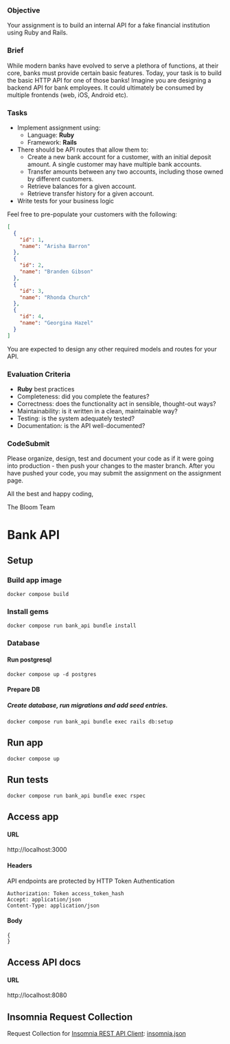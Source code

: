 ### Objective

Your assignment is to build an internal API for a fake financial institution using Ruby and Rails.

### Brief

While modern banks have evolved to serve a plethora of functions, at their core, banks must provide certain basic features. Today, your task is to build the basic HTTP API for one of those banks! Imagine you are designing a backend API for bank employees. It could ultimately be consumed by multiple frontends (web, iOS, Android etc).

### Tasks

- Implement assignment using:
  - Language: **Ruby**
  - Framework: **Rails**
- There should be API routes that allow them to:
  - Create a new bank account for a customer, with an initial deposit amount. A
    single customer may have multiple bank accounts.
  - Transfer amounts between any two accounts, including those owned by
    different customers.
  - Retrieve balances for a given account.
  - Retrieve transfer history for a given account.
- Write tests for your business logic

Feel free to pre-populate your customers with the following:

```json
[
  {
    "id": 1,
    "name": "Arisha Barron"
  },
  {
    "id": 2,
    "name": "Branden Gibson"
  },
  {
    "id": 3,
    "name": "Rhonda Church"
  },
  {
    "id": 4,
    "name": "Georgina Hazel"
  }
]
```

You are expected to design any other required models and routes for your API.

### Evaluation Criteria

- **Ruby** best practices
- Completeness: did you complete the features?
- Correctness: does the functionality act in sensible, thought-out ways?
- Maintainability: is it written in a clean, maintainable way?
- Testing: is the system adequately tested?
- Documentation: is the API well-documented?

### CodeSubmit

Please organize, design, test and document your code as if it were going into production - then push your changes to the master branch. After you have pushed your code, you may submit the assignment on the assignment page.

All the best and happy coding,

The Bloom Team


# Bank API

## Setup

### Build app image
```
docker compose build
```

### Install gems
```
docker compose run bank_api bundle install
```

### Database
#### Run postgresql
```
docker compose up -d postgres
```

#### Prepare DB
##### Create database, run migrations and add seed entries.
```
docker compose run bank_api bundle exec rails db:setup
```

## Run app
```
docker compose up
```

## Run tests
```
docker compose run bank_api bundle exec rspec
```

## Access app

#### URL
http://localhost:3000

#### Headers
API endpoints are protected by HTTP Token Authentication
```
Authorization: Token access_token_hash
Accept: application/json
Content-Type: application/json
```
#### Body
```
{
}
```

## Access API docs

#### URL
http://localhost:8080

## Insomnia Request Collection

Request Collection for [Insomnia REST API Client](https://insomnia.rest/download):
[insomnia.json](insomnia.json)
